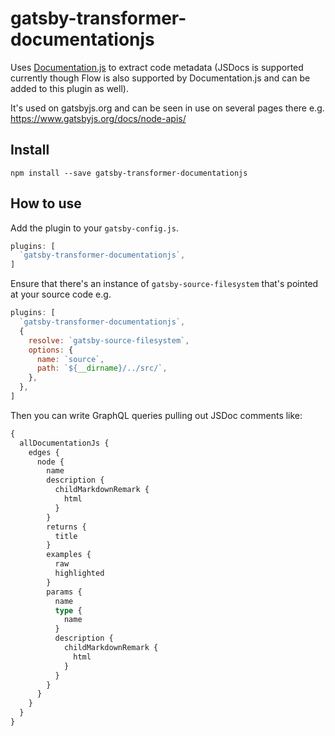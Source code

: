 # gatsby-transformer-documentationjs

Uses [Documentation.js](http://documentation.js.org/) to extract
code metadata (JSDocs is supported currently though Flow is also supported
by Documentation.js and can be added to this plugin as well).

It's used on gatsbyjs.org and can be seen in use on several pages
there e.g. https://www.gatsbyjs.org/docs/node-apis/

## Install

`npm install --save gatsby-transformer-documentationjs`

## How to use

Add the plugin to your `gatsby-config.js`.

```javascript
plugins: [
  `gatsby-transformer-documentationjs`,
]
```

Ensure that there's an instance of `gatsby-source-filesystem` that's
pointed at your source code e.g.

```javascript
plugins: [
  `gatsby-transformer-documentationjs`,
  {
    resolve: `gatsby-source-filesystem`,
    options: {
      name: `source`,
      path: `${__dirname}/../src/`,
    },
  },
]
```

Then you can write GraphQL queries pulling out JSDoc comments like:

```graphql
{
  allDocumentationJs {
    edges {
      node {
        name
        description {
          childMarkdownRemark {
            html
          }
        }
        returns {
          title
        }
        examples {
          raw
          highlighted
        }
        params {
          name
          type {
            name
          }
          description {
            childMarkdownRemark {
              html
            }
          }
        }
      }
    }
  }
}
```

